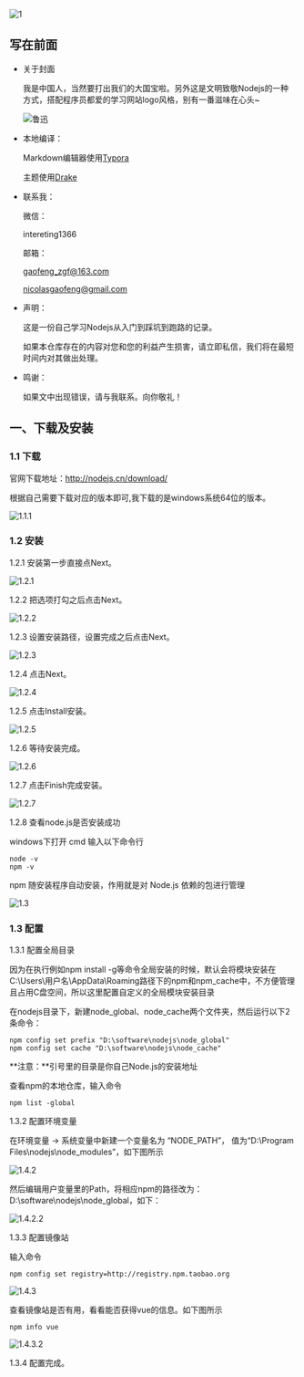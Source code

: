 
![1](https://gitee.com/zgf1366/pic_store/raw/master/img/20210105151907.jpeg#pic_center)


## 写在前面

- 关于封面

  我是中国人，当然要打出我们的大国宝啦。另外这是文明致敬Nodejs的一种方式，搭配程序员都爱的学习网站logo风格，别有一番滋味在心头~

  ![鲁迅](https://gitee.com/zgf1366/pic_store/raw/master/img/20210105151847.jpeg#pic_center)


- 本地编译：

  Markdown编辑器使用[Typora](https://typora.io/)

  主题使用[Drake](https://theme.typora.io/theme/Drake/)

  

- 联系我：

  微信：

  intereting1366

  邮箱：

  gaofeng_zgf@163.com

  nicolasgaofeng@gmail.com

  

- 声明：

  这是一份自己学习Nodejs从入门到踩坑到跑路的记录。

  如果本仓库存在的内容对您和您的利益产生损害，请立即私信，我们将在最短时间内对其做出处理。

  

- 鸣谢：

  如果文中出现错误，请与我联系。向你敬礼！

## 一、下载及安装

### 1.1 下载

官网下载地址：http://nodejs.cn/download/

根据自己需要下载对应的版本即可,我下载的是windows系统64位的版本。

![1.1.1](https://gitee.com/zgf1366/pic_store/raw/master/img/20210105003202.png#pic_center)

### 1.2 安装

1.2.1 安装第一步直接点Next。

![1.2.1](https://gitee.com/zgf1366/pic_store/raw/master/img/20210105003221.png#pic_center)

1.2.2 把选项打勾之后点击Next。

![1.2.2](https://gitee.com/zgf1366/pic_store/raw/master/img/20210105003250.png#pic_center)

1.2.3 设置安装路径，设置完成之后点击Next。

![1.2.3](https://gitee.com/zgf1366/pic_store/raw/master/img/20210105003259.png#pic_center)

1.2.4 点击Next。

![1.2.4](https://gitee.com/zgf1366/pic_store/raw/master/img/20210105003306.png#pic_center)

1.2.5 点击Install安装。

![1.2.5](https://gitee.com/zgf1366/pic_store/raw/master/img/20210105003315.png#pic_center)

1.2.6 等待安装完成。

![1.2.6](https://gitee.com/zgf1366/pic_store/raw/master/img/20210105003321.png#pic_center)

1.2.7 点击Finish完成安装。

![1.2.7](https://gitee.com/zgf1366/pic_store/raw/master/img/20210105003331.png#pic_center)

1.2.8 查看node.js是否安装成功

windows下打开 cmd 输入以下命令行

```
node -v
npm -v
```

npm 随安装程序自动安装，作用就是对 Node.js 依赖的包进行管理

![1.3](https://gitee.com/zgf1366/pic_store/raw/master/img/20210105003348.png#pic_center)

### 1.3 配置

1.3.1 配置全局目录

因为在执行例如npm install -g等命令全局安装的时候，默认会将模块安装在C:\Users\用户名\AppData\Roaming路径下的npm和npm_cache中，不方便管理且占用C盘空间，所以这里配置自定义的全局模块安装目录

在nodejs目录下，新建node_global、node_cache两个文件夹，然后运行以下2条命令：

```
npm config set prefix "D:\software\nodejs\node_global"
npm config set cache "D:\software\nodejs\node_cache"
```

**注意：**引号里的目录是你自己Node.js的安装地址

查看npm的本地仓库，输入命令

```
npm list -global
```

1.3.2 配置环境变量

在环境变量 -> 系统变量中新建一个变量名为 “NODE_PATH”， 值为“D:\Program Files\nodejs\node_modules”，如下图所示

![1.4.2](https://gitee.com/zgf1366/pic_store/raw/master/img/20210105003527.png#pic_center)

然后编辑用户变量里的Path，将相应npm的路径改为：D:\software\nodejs\node_global，如下：

![1.4.2.2](https://gitee.com/zgf1366/pic_store/raw/master/img/20210105003535.png#pic_center)



1.3.3 配置镜像站

输入命令

```
npm config set registry=http://registry.npm.taobao.org 
```

![1.4.3](https://gitee.com/zgf1366/pic_store/raw/master/img/20210105003551.png#pic_center)

查看镜像站是否有用，看看能否获得vue的信息。如下图所示

```
npm info vue 
```

![1.4.3.2](https://gitee.com/zgf1366/pic_store/raw/master/img/20210105003600.png#pic_center)

1.3.4 配置完成。

<style type="text/css">
	img{text-align: center; margin: 0 auto;}
</style>